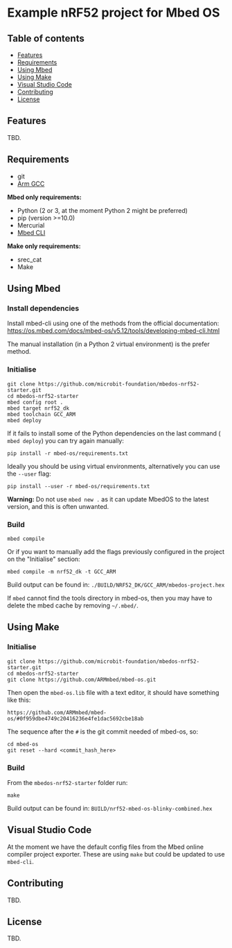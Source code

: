 # Example nRF52 project for Mbed OS

## Table of contents

- [Features](#features)
- [Requirements](#requirements)
- [Using Mbed](#using-mbed)
- [Using Make](#using-make)
- [Visual Studio Code](#visual-studio-code)
- [Contributing](#contributing)
- [License](#license)


## Features

TBD.


## Requirements

- git
- [Arm GCC](https://developer.arm.com/tools-and-software/open-source-software/developer-tools/gnu-toolchain/gnu-rm/downloads)

**Mbed only requirements:**
- Python (2 or 3, at the moment Python 2 might be preferred)
- pip (version >=10.0)
- Mercurial
- [Mbed CLI](https://github.com/ARMmbed/mbed-cli)

**Make only requirements:**
- srec_cat
- Make


## Using Mbed

### Install dependencies

Install mbed-cli using one of the methods from the official documentation:
https://os.mbed.com/docs/mbed-os/v5.12/tools/developing-mbed-cli.html

The manual installation (in a Python 2 virtual environment) is the prefer method.

### Initialise

```
git clone https://github.com/microbit-foundation/mbedos-nrf52-starter.git
cd mbedos-nrf52-starter
mbed config root .
mbed target nrf52_dk
mbed toolchain GCC_ARM
mbed deploy
```

If it fails to install some of the Python dependencies on the last command (
`mbed deploy`) you can try again manually:

```
pip install -r mbed-os/requirements.txt
```

Ideally you should be using virtual environments, alternatively you can use the
`--user` flag:

```
pip install --user -r mbed-os/requirements.txt
```

**Warning:** Do not use `mbed new .` as it can update MbedOS to the latest
version, and this is often unwanted.

### Build

```
mbed compile
```

Or if you want to manually add the flags previously configured in the project
on the "Initialise" section:

```
mbed compile -m nrf52_dk -t GCC_ARM
```

Build output can be found in: `./BUILD/NRF52_DK/GCC_ARM/mbedos-project.hex`

If `mbed` cannot find the tools directory in mbed-os, then you may have to delete the mbed cache by removing `~/.mbed/`.

## Using Make

### Initialise

```
git clone https://github.com/microbit-foundation/mbedos-nrf52-starter.git
cd mbedos-nrf52-starter
git clone https://github.com/ARMmbed/mbed-os.git
```

Then open the `mbed-os.lib` file with a text editor, it should have something
like this:

```
https://github.com/ARMmbed/mbed-os/#0f959dbe4749c20416236e4fe1dac5692cbe18ab
```

The sequence after the `#` is the git commit needed of mbed-os, so:

```
cd mbed-os
git reset --hard <commit_hash_here>
```

### Build

From the `mbedos-nrf52-starter` folder run:

```
make
```

Build output can be found in: `BUILD/nrf52-mbed-os-blinky-combined.hex`


## Visual Studio Code

At the moment we have the default config files from the Mbed online compiler
project exporter. These are using `make` but could be updated to use `mbed-cli`.


## Contributing

TBD.


## License

TBD.
